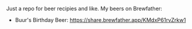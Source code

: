 Just a repo for beer recipies and like.
My beers on Brewfather:
- Buur's Birthday Beer: https://share.brewfather.app/KMdxP61rvZrkw1
